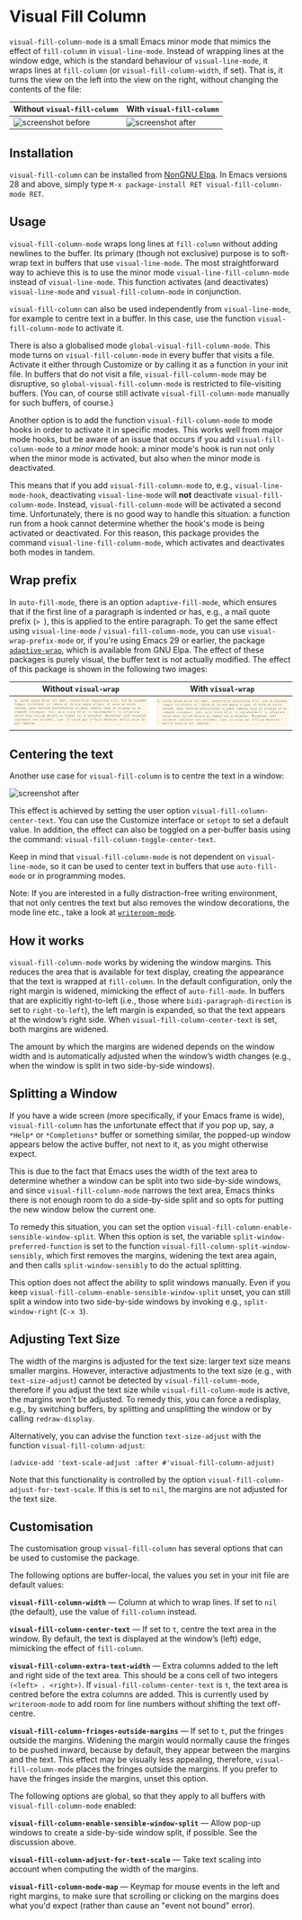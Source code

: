 # Visual Fill Column #

`visual-fill-column-mode` is a small Emacs minor mode that mimics the effect of `fill-column` in `visual-line-mode`. Instead of wrapping lines at the window edge, which is the standard behaviour of `visual-line-mode`, it wraps lines at `fill-column` (or `visual-fill-column-width`, if set).  That is, it turns the view on the left into the view on the right, without changing the contents of the file:

 Without `visual-fill-column`     | With `visual-fill-column`
--------------------------------- | -------------------------------
 ![screenshot before](before.png) | ![screenshot after](after.png)


## Installation ##

`visual-fill-column` can be installed from [NonGNU Elpa](http://elpa.nongnu.org/). In Emacs versions 28 and above, simply type `M-x package-install RET visual-fill-column-mode RET`.


## Usage ##

`visual-fill-column-mode` wraps long lines at `fill-column` without adding newlines to the buffer. Its primary (though not exclusive) purpose is to soft-wrap text in buffers that use `visual-line-mode`. The most straightforward way to achieve this is to use the minor mode `visual-line-fill-column-mode` instead of `visual-line-mode`. This function activates (and deactivates) `visual-line-mode` and `visual-fill-column-mode` in conjunction.

`visual-fill-column` can also be used independently from `visual-line-mode`, for example to centre text in a buffer. In this case, use the function `visual-fill-column-mode` to activate it.

There is also a globalised mode `global-visual-fill-column-mode`. This mode turns on `visual-fill-column-mode` in every buffer that visits a file. Activate it either through Customize or by calling it as a function in your init file. In buffers that do not visit a file, `visual-fill-column-mode` may be disruptive, so `global-visual-fill-column-mode` is restricted to file-visiting buffers. (You can, of course still activate `visual-fill-column-mode` manually for such buffers, of course.)

Another option is to add the function `visual-fill-column-mode` to mode hooks in order to activate it in specific modes. This works well from major mode hooks, but be aware of an issue that occurs if you add `visual-fill-column-mode` to a *minor* mode hook: a minor mode's hook is run not only when the minor mode is activated, but also when the minor mode is deactivated.

This means that if you add `visual-fill-column-mode` to, e.g., `visual-line-mode-hook`, deactivating `visual-line-mode` will **not** deactivate `visual-fill-column-mode`. Instead, `visual-fill-column-mode` will be activated a second time. Unfortunately, there is no good way to handle this situation: a function run from a hook cannot determine whether the hook's mode is being activated or deactivated. For this reason, this package provides the command `visual-line-fill-column-mode`, which activates and deactivates both modes in tandem.


## Wrap prefix ##

In `auto-fill-mode`, there is an option `adaptive-fill-mode`, which ensures that if the first line of a paragraph is indented or has, e.g., a mail quote prefix (`> `), this is applied to the entire paragraph. To get the same effect using `visual-line-mode` / `visual-fill-column-mode`, you can use `visual-wrap-prefix-mode` or, if you're using Emacs 29 or earlier, the package [`adaptive-wrap`](https://elpa.gnu.org/packages/adaptive-wrap.html), which is available from GNU Elpa. The effect of these packages is purely visual, the buffer text is not actually modified. The effect of this package is shown in the following two images:

 Without `visual-wrap`     | With `visual-wrap`
--------------------------------- | -------------------------------
 ![without adaptive-wrap](no-adaptive-wrap.png) | ![with adaptive-wrap](adaptive-wrap.png)


## Centering the text ##

Another use case for `visual-fill-column` is to centre the text in a window:

![screenshot after](centred.png)

This effect is achieved by setting the user option `visual-fill-column-center-text`. You can use the Customize interface or `setopt` to set a default value. In addition, the effect can also be toggled on a per-buffer basis using the command: `visual-fill-column-toggle-center-text`. 

Keep in mind that `visual-fill-column-mode` is not dependent on `visual-line-mode`, so it can be used to center text in buffers that use `auto-fill-mode` or in programming modes.

Note: If you are interested in a fully distraction-free writing environment, that not only centres the text but also removes the window decorations, the mode line etc., take a look at [`writeroom-mode`](https://github.com/joostkremers/writeroom-mode).


## How it works ##

`visual-fill-column-mode` works by widening the window margins. This reduces the area that is available for text display, creating the appearance that the text is wrapped at `fill-column`. In the default configuration, only the right margin is widened, mimicking the effect of `auto-fill-mode`. In buffers that are explicitly right-to-left (i.e., those where `bidi-paragraph-direction` is set to `right-to-left`), the left margin is expanded, so that the text appears at the window’s right side. When `visual-fill-column-center-text` is set, both margins are widened.

The amount by which the margins are widened depends on the window width and is automatically adjusted when the window’s width changes (e.g., when the window is split in two side-by-side windows).


## Splitting a Window ##

If you have a wide screen (more specifically, if your Emacs frame is wide), `visual-fill-column` has the unfortunate effect that if you pop up, say, a `*Help*` or `*Completions*` buffer or something similar, the popped-up window appears below the active buffer, not next to it, as you might otherwise expect.

This is due to the fact that Emacs uses the width of the text area to determine whether a window can be split into two side-by-side windows, and since `visual-fill-column-mode` narrows the text area, Emacs thinks there is not enough room to do a side-by-side split and so opts for putting the new window below the current one.

To remedy this situation, you can set the option `visual-fill-column-enable-sensible-window-split`. When this option is set, the variable `split-window-preferred-function` is set to the function `visual-fill-column-split-window-sensibly`, which first removes the margins, widening the text area again, and then calls `split-window-sensibly` to do the actual splitting.

This option does not affect the ability to split windows manually. Even if you keep `visual-fill-column-enable-sensible-window-split` unset, you can still split a window into two side-by-side windows by invoking e.g., `split-window-right` (`C-x 3`).


## Adjusting Text Size ##

The width of the margins is adjusted for the text size: larger text size means smaller margins. However, interactive adjustments to the text size (e.g., with `text-size-adjust`) cannot be detected by `visual-fill-column-mode`, therefore if you adjust the text size while `visual-fill-column-mode` is active, the margins won't be adjusted. To remedy this, you can force a redisplay, e.g., by switching buffers, by splitting and unsplitting the window or by calling `redraw-display`.

Alternatively, you can advise the function `text-size-adjust` with the function `visual-fill-column-adjust`:

    (advice-add 'text-scale-adjust :after #'visual-fill-column-adjust)

Note that this functionality is controlled by the option `visual-fill-column-adjust-for-text-scale`. If this is set to `nil`, the margins are not adjusted for the text size.


## Customisation ##

The customisation group `visual-fill-column` has several options that can be used to customise the package.

The following options are buffer-local, the values you set in your init file are default values:

**`visual-fill-column-width`** — Column at which to wrap lines. If set to `nil` (the default), use the value of `fill-column` instead.

**`visual-fill-column-center-text`** — If set to `t`, centre the text area in the window. By default, the text is displayed at the window’s (left) edge, mimicking the effect of `fill-column`.

**`visual-fill-column-extra-text-width`** — Extra columns added to the left and right side of the text area. This should be a cons cell of two integers `(<left> . <right>)`. If `visual-fill-column-center-text` is `t`, the text area is centred before the extra columns are added. This is currently used by `writeroom-mode` to add room for line numbers without shifting the text off-centre.

**`visual-fill-column-fringes-outside-margins`** — If set to `t`, put the fringes outside the margins. Widening the margin would normally cause the fringes to be pushed inward, because by default, they appear between the margins and the text. This effect may be visually less appealing, therefore, `visual-fill-column-mode` places the fringes outside the margins. If you prefer to have the fringes inside the margins, unset this option.

The following options are global, so that they apply to all buffers with `visual-fill-column-mode` enabled:

**`visual-fill-column-enable-sensible-window-split`** — Allow pop-up windows to create a side-by-side window split, if possible. See the discussion above.

**`visual-fill-column-adjust-for-text-scale`** — Take text scaling into account when computing the width of the margins.

**`visual-fill-column-mode-map`** — Keymap for mouse events in the left and right margins, to make sure that scrolling or clicking on the margins does what you'd expect (rather than cause an "event not bound" error).
